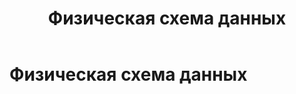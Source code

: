 ﻿---
layout: default
title: Физическая схема данных
nav_order: 9
parent: Основные понятия
grand_parent: Обзор понятий, компонентов и связей
has_children: false
has_toc: false
---

Физическая схема данных
=======================


